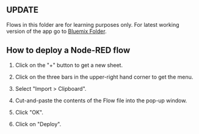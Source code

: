 ## UPDATE
 Flows in this folder are for learning purposes only. 
 For latest working version of the app go to [Bluemix Folder](Bluemix). 


## How to deploy a Node-RED flow

1. Click on the "+" button to get a new sheet.

2. Click on the three bars in the upper-right hand corner to get the menu.

3. Select "Import > Clipboard".

4. Cut-and-paste the contents of the Flow file into the pop-up window.

5. Click "OK".

6. Click on "Deploy".

